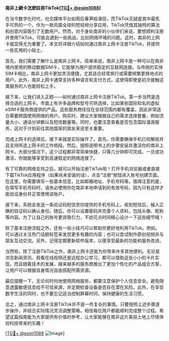 **南非上網卡怎麽註冊TikTok[[TG💪+ @esim1088](https://t.me/s/esim1088)]**

在当今数字化时代，社交媒体平台如雨后春笋般涌现，而TikTok无疑是其中最炙手可热的一个。作为一款风靡全球的短视频分享应用，TikTok凭借其独特的算法和创意内容吸引了无数用户。然而，对于身处南非的小伙伴们来说，要想顺利注册并使用TikTok，可能会遇到一些挑战，比如网络环境的问题。这时，南非的上网卡就显得尤为重要了。本文将详细介绍如何通过南非上网卡注册TikTok，并提供一些实用的小贴士。

首先，我们需要了解什么是南非上网卡。简单来说，南非上网卡是一种可以在南非境内使用的移动数据SIM卡，它能够为用户提供稳定的互联网连接。与传统的实体SIM卡相比，南非上网卡更加灵活便捷，尤其适合经常旅行或需要频繁更换地点的用户。此外，南非上网卡通常支持多种语言和支付方式，这使得即使是初次接触这类服务的人也能轻松上手。

接下来，让我们进入正题——如何通过南非上网卡注册TikTok。第一步当然是选择合适的上网卡。市面上有许多品牌和型号可供选择，比如某些国际知名的虚拟eSIM卡服务商提供的产品。这些服务商往往在全球范围内都有覆盖，因此非常适合需要跨国使用网络的用户。购买时，建议大家根据自己的需求选择套餐，例如流量大小、通话分钟数以及短信数量等。同时，也要注意查看是否包含国际漫游服务，这对于计划前往其他国家的朋友来说至关重要。

完成上网卡的选择后，接下来就是实际操作了。首先，你需要确保手机已经解锁并且支持所选上网卡的工作频段。然后，按照说明书上的步骤安装并激活你的南非上网卡。大部分情况下，这个过程都非常简单快捷，只需几分钟即可完成。一旦成功激活，你就能够享受到高速稳定的网络连接了。

有了可靠的网络支持之后，就可以开始注册TikTok啦！打开手机浏览器或者直接下载TikTok应用程序（如果尚未安装的话），点击“注册”按钮进入账号创建页面。在这里，你需要填写一些基本信息，比如邮箱地址、手机号码等。值得注意的是，在填写手机号码时，请务必使用你在南非本地申请到的有效号码，因为只有这样才能验证身份并正常使用该账户。

接下来，系统会发送一条验证码短信至你提供的手机号码上。收到短信后，输入正确的验证码以确认身份。随后，你可以设置密码并完善个人资料，包括头像、昵称等内容。为了让自己的账号更具吸引力，不妨花点时间精心设计一下这些细节哦！

除了基本注册流程之外，还有一些小技巧可以帮助你更好地利用TikTok。例如，可以通过关注热门话题标签来发现更多有趣的内容；也可以尝试制作原创视频并与朋友互动交流。另外，记得定期更新软件版本，以便享受最新的功能和服务改进。

当然啦，除了注册TikTok之外，南非上网卡还能为你带来许多其他便利。无论是浏览新闻资讯、观看在线视频还是远程办公学习，都可以借助这张小小的卡片实现。而且随着技术的发展，越来越多的服务商推出了更加个性化的产品组合方案，让用户可以根据自身情况自由搭配所需资源。

最后提醒一下，无论何时何地使用网络服务，都要注意保护个人信息安全。避免随意透露敏感信息给不可信来源，并定期检查设备是否存在潜在风险。此外，在享受数字生活的同时，也不要忘记适当控制屏幕时间，保持健康的生活习惯。

总之，通过南非上网卡注册TikTok并不是一件复杂的事情。只要按照上述步骤逐步操作，并结合实际情况灵活调整策略，相信每位用户都能顺利完成整个过程。希望这篇指南能为大家提供有价值的参考，让大家能够在南非这片美丽土地上尽情体验科技带来的乐趣！ 

[[TG💪+ @esim1088](https://t.me/s/esim1088) ![Image](https://i.postimg.cc/4NQfJmqS/Snipaste-2025-05-13-00-14-12.png)]